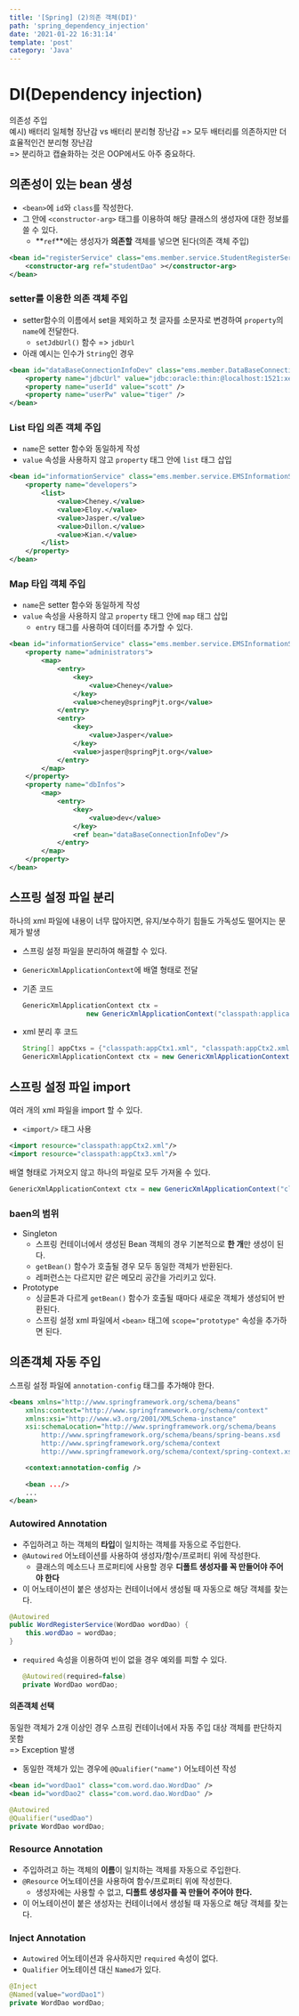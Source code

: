 ```yaml
---
title: '[Spring] (2)의존 객체(DI)'
path: 'spring_dependency_injection'
date: '2021-01-22 16:31:14'
template: 'post'
category: 'Java'
---
```


# DI(Dependency injection)
의존성 주입   
예시) 배터리 일체형 장난감 vs 배터리 분리형 장난감 => 모두 배터리를 의존하지만 더 효율적인건 분리형 장난감     
=> 분리하고 캡슐화하는 것은 OOP에서도 아주 중요하다.

## 의존성이 있는 bean 생성
* `<bean>`에 `id`와 `class`를 작성한다.
* 그 안에 `<constructor-arg>` 태그를 이용하여 해당 클래스의 생성자에 대한 정보를 쓸 수 있다.
    * **`ref`**에는 생성자가 **의존할** 객체를 넣으면 된다(의존 객체 주입)

```xml
<bean id="registerService" class="ems.member.service.StudentRegisterService">
    <constructor-arg ref="studentDao" ></constructor-arg>
</bean>
```

### setter를 이용한 의존 객체 주입
* setter함수의 이름에서 set을 제외하고 첫 글자를 소문자로 변경하여 `property`의 `name`에 전달한다.
    * `setJdbUrl()` 함수 => `jdbUrl`
* 아래 예시는 인수가 `String`인 경우

```xml
<bean id="dataBaseConnectionInfoDev" class="ems.member.DataBaseConnectionInfo">
    <property name="jdbcUrl" value="jdbc:oracle:thin:@localhost:1521:xe" />
    <property name="userId" value="scott" />
    <property name="userPw" value="tiger" />
</bean>
```

### List 타입 의존 객체 주입
* `name`은 setter 함수와 동일하게 작성
* `value` 속성을 사용하지 않고 `property` 태그 안에 `list` 태그 삽입

```xml
<bean id="informationService" class="ems.member.service.EMSInformationService">
    <property name="developers">
        <list>
            <value>Cheney.</value>
            <value>Eloy.</value>
            <value>Jasper.</value>
            <value>Dillon.</value>
            <value>Kian.</value>
        </list>
    </property>
</bean>
```

### Map 타입 객체 주입
* `name`은 setter 함수와 동일하게 작성
* `value` 속성을 사용하지 않고 `property` 태그 안에 `map` 태그 삽입
    - `entry` 태그를 사용하여 데이터를 추가할 수 있다.

```xml
<bean id="informationService" class="ems.member.service.EMSInformationService">
    <property name="administrators">
        <map>
            <entry>
                <key>
                    <value>Cheney</value>
                </key>
                <value>cheney@springPjt.org</value>
            </entry>
            <entry>
                <key>
                    <value>Jasper</value>
                </key>
                <value>jasper@springPjt.org</value>
            </entry>
        </map>
    </property>
    <property name="dbInfos">
        <map>
            <entry>
                <key>
                    <value>dev</value>
                </key>
                <ref bean="dataBaseConnectionInfoDev"/>
            </entry>
        </map>
    </property>
</bean>
```

## 스프링 설정 파일 분리
하나의 xml 파일에 내용이 너무 많아지면, 유지/보수하기 힘들도 가독성도 떨어지는 문제가 발생    
* 스프링 설정 파일을 분리하여 해결할 수 있다.
* `GenericXmlApplicationContext`에 배열 형태로 전달

* 기존 코드   

    ```java
    GenericXmlApplicationContext ctx = 
                    new GenericXmlApplicationContext("classpath:applicationContext.xml");
    ```

* xml 분리 후 코드

    ```java
    String[] appCtxs = {"classpath:appCtx1.xml", "classpath:appCtx2.xml", "classpath:appCtx3.xml"};
    GenericXmlApplicationContext ctx = new GenericXmlApplicationContext(appCtxs);
    ```

## 스프링 설정 파일 import
여러 개의 xml 파일을 import 할 수 있다.
* `<import/>` 태그 사용

```xml
<import resource="classpath:appCtx2.xml"/>
<import resource="classpath:appCtx3.xml"/>
```

배열 형태로 가져오지 않고 하나의 파일로 모두 가져올 수 있다.
```java
GenericXmlApplicationContext ctx = new GenericXmlApplicationContext("classpath:appCtxImport.xml");
```

### baen의 범위
* Singleton
    - 스프링 컨테이너에서 생성된 Bean 객체의 경우 기본적으로 **한 개**만 생성이 된다.
    - `getBean()` 함수가 호출될 경우 모두 동일한 객체가 반환된다.
    - 레퍼런스는 다르지만 같은 메모리 공간을 가리키고 있다.
* Prototype
    - 싱글톤과 다르게 `getBean()` 함수가 호출될 때마다 새로운 객체가 생성되어 반환된다.
    - 스프링 설정 xml 파일에서 `<bean>` 태그에 `scope="prototype"` 속성을 추가하면 된다.


## 의존객체 자동 주입
스프링 설정 파일에 `annotation-config` 태그를 추가해야 한다.
```xml
<beans xmlns="http://www.springframework.org/schema/beans"
	xmlns:context="http://www.springframework.org/schema/context"
	xmlns:xsi="http://www.w3.org/2001/XMLSchema-instance"
	xsi:schemaLocation="http://www.springframework.org/schema/beans 
 		http://www.springframework.org/schema/beans/spring-beans.xsd 
 		http://www.springframework.org/schema/context 
 		http://www.springframework.org/schema/context/spring-context.xsd">

	<context:annotation-config />
    
    <bean .../>
    ...
</bean>
```


### Autowired Annotation
* 주입하려고 하는 객체의 **타입**이 일치하는 객체를 자동으로 주입한다.   
* `@Autowired` 어노테이션를 사용하여 생성자/함수/프로퍼티 위에 작성한다.
    * 클래스의 메소드나 프로퍼티에 사용할 경우 **디폴트 생성자를 꼭 만들어야 주어야 한다**
*  이 어노테이션이 붙은 생성자는 컨테이너에서 생성될 때 자동으로 해당 객체를 찾는다.

```java
@Autowired
public WordRegisterService(WordDao wordDao) {
    this.wordDao = wordDao;
}
```

* `required` 속성을 이용하여 빈이 없을 경우 예외를 피할 수 있다.   

    ```java
    @Autowired(required=false)
    private WordDao wordDao;
    ```

#### 의존객체 선택
동일한 객체가 2개 이상인 경우 스프링 컨테이너에서 자동 주입 대상 객체를 판단하지 못함   
=> Exception 발생   

* 동일한 객체가 있는 경우에 `@Qualifier("name")` 어노테이션 작성
```xml
<bean id="wordDao1" class="com.word.dao.WordDao" />
<bean id="wordDao2" class="com.word.dao.WordDao" />
```

```java
@Autowired
@Qualifier("usedDao")
private WordDao wordDao;
```


### Resource Annotation
* 주입하려고 하는 객체의 **이름**이 일치하는 객체를 자동으로 주입한다.
* `@Resource` 어노테이션을 사용하여 함수/프로퍼티 위에 작성한다.
    * 생성자에는 사용할 수 없고, **디폴트 생성자를 꼭 만들어 주어야 한다.**
* 이 어노테이션이 붙은 생성자는 컨테이너에서 생성될 때 자동으로 해당 객체를 찾는다.

### Inject Annotation
* `Autowired` 어노테이션과 유사하지만 `required` 속성이 없다.
* `Qualifier` 어노테이션 대신 `Named`가 있다.

```java
@Inject
@Named(value="wordDao1")
private WordDao wordDao;
```


